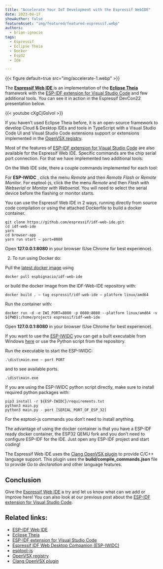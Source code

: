 ```yaml
---
title: "Accelerate Your IoT Development with the Espressif WebIDE"
date: 2023-04-17
showAuthor: false
featureAsset: "img/featured/featured-espressif.webp"
authors:
  - brian-ignacio
tags:
  - Espressif
  - Eclipse Theia
  - Docker
  - Esp32
  - Ide

---
```

{{< figure
    default=true
    src="img/accelerate-1.webp"
    >}}

The [__Espressif Web IDE__ ](https://github.com/espressif/idf-web-ide) is an implementation of the [__Eclipse Theia__ ](https://theia-ide.org) framework with the [ESP-IDF extension for Visual Studio Code](https://github.com/espressif/vscode-esp-idf-extension) and few additional tools. You can see it in action in the Espressif DevCon22 presentation below.

{{< youtube cXgCjGslvoI >}}

If you haven’t used Eclipse Theia before, it is an open-source framework to develop Cloud & Desktop IDEs and tools in TypeScript with a Visual Studio Code UI and Visual Studio Code extensions support or extensions implemented in the [OpenVSX registry](https://open-vsx.org/).

Most of the features of [ESP-IDF extension for Visual Studio Code](https://github.com/espressif/vscode-esp-idf-extension) are also available for the Espressif Web IDE. Specific commands are the chip serial port connection. For that we have implemented two additional tools:

On the Web IDE side, there a couple commands implemented for each tool:

For __ESP-IWIDC__ , click the menu *Remote* and then *Remote Flash* or *Remote Monitor*. For esptool-js, click the the menu *Remote* and then *Flash with Webserial* or *Monitor with Webserial*. You will need to select the serial device before the flashing or monitor starts.

You can use the Espressif Web IDE in 2 ways, running directly from source code compilation or using the attached Dockerfile to build a docker container.

```shell
git clone https://github.com/espressif/idf-web-ide.git
cd idf-web-ide
yarn
cd browser-app
yarn run start — port=8080
```

Open __127.0.0.1:8080__  in your browser (Use Chrome for best experience).

2. To run using Docker do:

Pull the [latest docker image](https://hub.docker.com/r/espbignacio/idf-web-ide) using

```shell
docker pull espbignacio/idf-web-ide
```

or build the docker image from the IDF-Web-IDE repository with:

```shell
docker build . — tag espressif/idf-web-ide — platform linux/amd64
```

Run the container with:

```shell
docker run -d -e IWI_PORT=8080 -p 8080:8080 --platform linux/amd64 -v ${PWD}:/home/projects espressif/idf-web-ide
```

Open __127.0.0.1:8080__  in your browser (Use Chrome for best experience).

If you want to use the [ESP-IWIDC](https://github.com/espressif/iwidc/) you can get a built executable from Windows [here](https://github.com/espressif/iwidc/releases) or use the Python script from the repository.

Run the executable to start the ESP-IWIDC:

```shell
.\dist\main.exe — port PORT
```

and to see available ports.

```shell
.\dist\main.exe
```

If you are using the ESP-IWIDC python script directly, make sure to install required python packages with:

```shell
pip3 install -r ${ESP-IWIDC}/requirements.txt
python3 main.py
python3 main.py - port [SERIAL_PORT_OF_ESP_32]
```

For the esptool-js commands you don’t need to install anything.

The advantage of using the docker container is that you have a ESP-IDF ready docker container, the ESP32 QEMU fork and you don’t need to configure ESP-IDF for the IDE. Just open any ESP-IDF project and start coding!

The Espressif Web IDE uses the [Clang OpenVSX plugin](https://open-vsx.org/extension/llvm-vs-code-extensions/vscode-clangd) to provide C/C++ language support. This plugin uses the __build/compile_commands.json__  file to provide *Go to declaration* and other language features.

## Conclusion

Give the [Espressif Web IDE](https://github.com/espressif/idf-web-ide) a try and let us know what can we add or improve here! You can also look at our previous post about the [ESP-IDF extension for Visual Studio Code](/whats-new-in-the-esp-idf-extension-for-vscode-7f571c24414f).

## Related links:

- [ESP-IDF Web IDE](https://github.com/espressif/idf-web-ide)
- [Eclipse Theia](https://theia-ide.org/)
- [ESP-IDF extension for Visual Studio Code](https://github.com/espressif/vscode-esp-idf-extension)
- [Espressif IDF Web Desktop Companion (ESP-IWIDC)](https://github.com/espressif/iwidc/)
- [esptool-js](https://github.com/espressif/esptool-js)
- [OpenVSX registry](https://open-vsx.org/)
- [Clang OpenVSX plugin](https://open-vsx.org/extension/llvm-vs-code-extensions/vscode-clangd)
